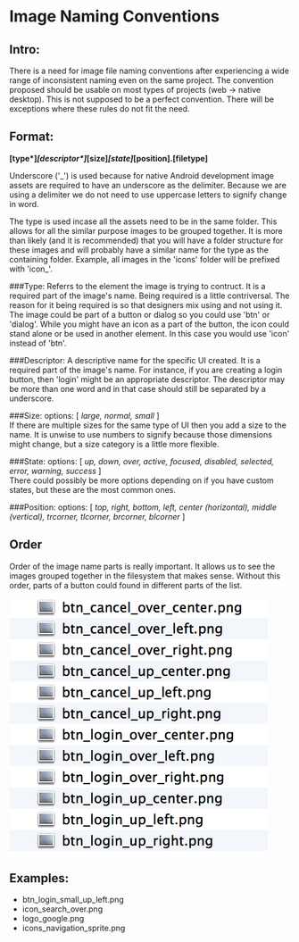 Image Naming Conventions
=========================

Intro:
------
There is a need for image file naming conventions after experiencing a wide range of inconsistent naming even on the same project. The convention proposed should be usable on most types of projects (web -> native desktop).  This is not supposed to be a perfect convention. There will be exceptions where these rules do not fit the need.

Format:
-------
__[type*]_[descriptor*]_[size]_[state]_[position].[filetype]__

Underscore ('_') is used because for native Android development image assets are required to have an underscore as the delimiter.  Because we are using a delimiter we do not need to use uppercase letters to signify change in word.

The type is used incase all the assets need to be in the same folder.  This allows for all the similar purpose images to be grouped together.  It is more than likely (and it is recommended) that you will have a folder structure for these images and will probably have a similar name for the type as the containing folder.  Example, all images in the 'icons' folder will be prefixed with 'icon_'.

###Type: 
Referrs to the element the image is trying to contruct. It is a required part of the image's name.  Being required is a little contriversal. The reason for it being required is so that designers mix using and not using it. 
The image could be part of a button or dialog so you could use 'btn' or 'dialog'. While you might have an icon as a part of the button, the icon could stand alone or be used in another element.  In this case you would use 'icon' instead of 'btn'.

###Descriptor:
A descriptive name for the specific UI created. It is a required part of the image's name. For instance, if you are creating a login button, then 'login' might be an appropriate descriptor. The descriptor may be more than one word and in that case should still be separated by a underscore.

###Size: 
options: [ _large, normal, small_ ]  
If there are multiple sizes for the same type of UI then you add a size to the name.  It is unwise to use numbers to signify because those dimensions might change, but a size category is a little more flexible.

###State: 
options: [ _up, down, over, active, focused, disabled, selected, error, warning, success_ ]  
There could possibly be more options depending on if you have custom states, but these are the most common ones.

###Position: 
options: [ _top, right, bottom, left, center (horizontal), middle (vertical), trcorner, tlcorner, brcorner, blcorner_ ]

Order
------
Order of the image name parts is really important.  It allows us to see the images grouped together in the filesystem that makes sense.  Without this order, parts of a button could found in different parts of the list.

![File Order](/file_order.png)

Examples:
----------
 - btn_login_small_up_left.png
 - icon_search_over.png
 - logo_google.png
 - icons_navigation_sprite.png
